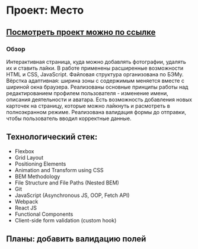 # Проект: Место
## [Посмотреть проект можно по ссылке ](https://yulia-bon.github.io/mesto-react/)
### Обзор
Интерактивная страница, куда можно добавлять фотографии, удалять их и ставить лайки.
В работе применены расширенные возможности HTML и CSS, JavaScript.
Файловая структура организована по БЭМу.
Вёрстка адаптивная: ширина зоны с содержимым меняется вместе с шириной окна браузера.
Реализованы основные принципы работы над редактированием профилем пользователя - изменение имени,
описания деятельности и аватара.
Есть возможность добавления новых карточек на страницу, которые можно лайкнуть и расмотреть в полноэкранном режиме.
Реализована валидация формы до отправки, чтобы пользователь вводил корректные данные.

## Технологический стек:

* Flexbox
* Grid Layout
* Positioning Elements
* Animation and Transform using CSS
* BEM Methodology
* File Structure and File Paths (Nested BEM)
* Git
* JavaScript (Asynchronous JS, OOP, Fetch API)
* Webpack
* React JS
* Functional Components
* Client-side form validation (custom hook)

## Планы: добавить валидацию полей